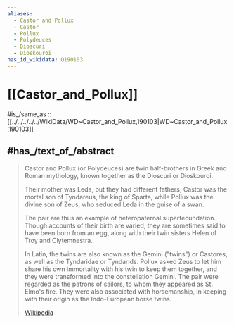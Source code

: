 ```yaml
---
aliases:
  - Castor and Pollux
  - Castor
  - Pollux
  - Polydeuces
  - Dioscuri
  - Dioskouroi
has_id_wikidata: Q190103
---
```


# [[Castor_and_Pollux]] 

#is_/same_as :: [[../../../../../WikiData/WD~Castor_and_Pollux,190103|WD~Castor_and_Pollux,190103]] 

## #has_/text_of_/abstract 

> Castor and Pollux (or Polydeuces) are twin half-brothers in Greek and Roman mythology, 
> known together as the Dioscuri or Dioskouroi.
>
> Their mother was Leda, but they had different fathers; 
> Castor was the mortal son of Tyndareus, the king of Sparta, 
> while Pollux was the divine son of Zeus, who seduced Leda in the guise of a swan. 
> 
> The pair are thus an example of heteropaternal superfecundation. 
> Though accounts of their birth are varied, 
> they are sometimes said to have been born from an egg, 
> along with their twin sisters Helen of Troy and Clytemnestra.
>
> In Latin, the twins are also known as the Gemini ("twins") or Castores, as well as the Tyndaridae or Tyndarids. Pollux asked Zeus to let him share his own immortality with his twin to keep them together, and they were transformed into the constellation Gemini. The pair were regarded as the patrons of sailors, to whom they appeared as St. Elmo's fire. They were also associated with horsemanship, in keeping with their origin as the Indo-European horse twins.
>
> [Wikipedia](https://en.wikipedia.org/wiki/Castor%20and%20Pollux) 
> 